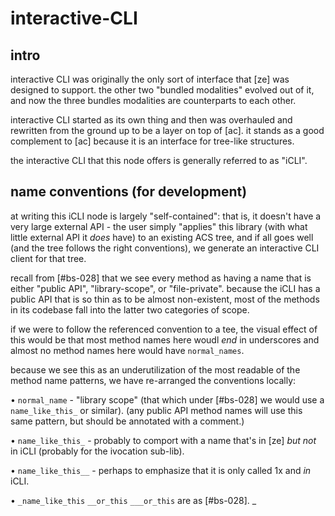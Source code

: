 # interactive-CLI

## intro

interactive CLI was originally the only sort of interface that [ze] was
designed to support. the other two "bundled modalities" evolved out of it,
and now the three bundles modalities are counterparts to each other.

interactive CLI started as its own thing and then was overhauled and
rewritten from the ground up to be a layer on top of [ac]. it stands as
a good complement to [ac] because it is an interface for tree-like
structures.

the interactive CLI that this node offers is generally referred to as "iCLI".




## name conventions (for development)

at writing this iCLI node is largely "self-contained": that is, it
doesn't have a very large external API - the user simply "applies" this
library (with what little external API it *does* have) to an existing ACS
tree, and if all goes well (and the tree follows the right conventions), we
generate an interactive CLI client for that tree.

recall from [#bs-028] that we see every method as having a name that is
either "public API", "library-scope", or "file-private". because the
iCLI has a public API that is so thin as to be almost non-existent, most of
the methods in its codebase fall into the latter two categories of scope.

if we were to follow the referenced convention to a tee, the visual
effect of this would be that most method names here woudl *end* in
underscores and almost no method names here would have `normal_names`.

because we see this as an underutilization of the most readable of the
method name patterns, we have re-arranged the conventions locally:


  • `normal_name` - "library scope" (that which under [#bs-028] we would
                    use a `name_like_this_` or similar). (any public API
                    method names will use this same pattern, but should
                    be annotated with a comment.)

  • `name_like_this_` - probably to comport with a name that's in [ze]
                        *but not* in iCLI (probably for the ivocation
                        sub-lib).

  • `name_like_this__` - perhaps to emphasize that it is only called 1x
                         and *in* iCLI.

  • `_name_like_this` `__or_this` `___or_this` are as [#bs-028].
_
